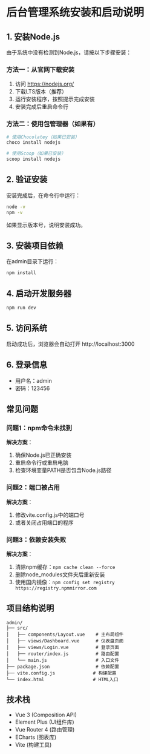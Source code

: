 # 后台管理系统安装和启动说明

## 1. 安装Node.js

由于系统中没有检测到Node.js，请按以下步骤安装：

### 方法一：从官网下载安装
1. 访问 https://nodejs.org/
2. 下载LTS版本（推荐）
3. 运行安装程序，按照提示完成安装
4. 安装完成后重启命令行

### 方法二：使用包管理器（如果有）
```bash
# 使用Chocolatey（如果已安装）
choco install nodejs

# 使用Scoop（如果已安装）
scoop install nodejs
```

## 2. 验证安装
安装完成后，在命令行中运行：
```bash
node -v
npm -v
```

如果显示版本号，说明安装成功。

## 3. 安装项目依赖
在admin目录下运行：
```bash
npm install
```

## 4. 启动开发服务器
```bash
npm run dev
```

## 5. 访问系统
启动成功后，浏览器会自动打开 http://localhost:3000

## 6. 登录信息
- 用户名：admin
- 密码：123456

## 常见问题

### 问题1：npm命令未找到
**解决方案**：
1. 确保Node.js已正确安装
2. 重启命令行或重启电脑
3. 检查环境变量PATH是否包含Node.js路径

### 问题2：端口被占用
**解决方案**：
1. 修改vite.config.js中的端口号
2. 或者关闭占用端口的程序

### 问题3：依赖安装失败
**解决方案**：
1. 清除npm缓存：`npm cache clean --force`
2. 删除node_modules文件夹后重新安装
3. 使用国内镜像：`npm config set registry https://registry.npmmirror.com`

## 项目结构说明

```
admin/
├── src/
│   ├── components/Layout.vue    # 主布局组件
│   ├── views/Dashboard.vue      # 仪表盘页面
│   ├── views/Login.vue          # 登录页面
│   ├── router/index.js          # 路由配置
│   └── main.js                  # 入口文件
├── package.json                 # 依赖配置
├── vite.config.js              # 构建配置
└── index.html                  # HTML入口
```

## 技术栈
- Vue 3 (Composition API)
- Element Plus (UI组件库)
- Vue Router 4 (路由管理)
- ECharts (图表库)
- Vite (构建工具) 